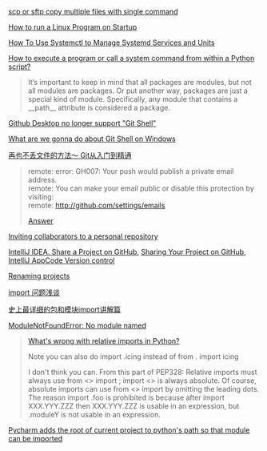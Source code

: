 [scp or sftp copy multiple files with single command](https://stackoverflow.com/questions/16886179/scp-or-sftp-copy-multiple-files-with-single-command)

[How to run a Linux Program on Startup](https://timleland.com/how-to-run-a-linux-program-on-startup/)

[How To Use Systemctl to Manage Systemd Services and Units](https://www.digitalocean.com/community/tutorials/how-to-use-systemctl-to-manage-systemd-services-and-units)

[How to execute a program or call a system command from within a Python script?](https://stackoverflow.com/questions/89228/how-to-execute-a-program-or-call-a-system-command)

> It’s important to keep in mind that all packages are modules, but not all modules are packages. 
> Or put another way, packages are just a special kind of module. 
> Specifically, any module that contains a \_\_path__ attribute is considered a package.

[Github Desktop no longer support "Git Shell"](https://stackoverflow.com/questions/34565238/where-does-github-desktop-install-command-line-version-of-git/54679083#54679083)

[What are we gonna do about Git Shell on Windows](https://github.com/desktop/desktop/issues/340)

[再也不丢文件的方法～ Git从入门到精通](https://www.bilibili.com/video/BV1Yx411f7Cu)

> remote: error: GH007: Your push would publish a private email address.        
> remote: You can make your email public or disable this protection by visiting:        
> remote: http://github.com/settings/emails 
> 
> [Answer](https://stackoverflow.com/questions/43863522/error-your-push-would-publish-a-private-email-address)

[Inviting collaborators to a personal repository](https://docs.github.com/github/setting-up-and-managing-your-github-user-account/managing-access-to-your-personal-repositories/inviting-collaborators-to-a-personal-repository)

[IntelliJ IDEA. Share a Project on GitHub](https://www.youtube.com/watch?v=4ukhZvOmAtk&ab_channel=IntelliJIDEAbyJetBrains), [Sharing Your Project on GitHub](https://blog.jetbrains.com/idea/2020/11/sharing-your-project-on-github/), [IntelliJ AppCode Version control](https://www.jetbrains.com/objc/features/version-control.html)

[Renaming projects](https://www.jetbrains.com/help/pycharm/renaming-projects.html)

[import 问题浅谈](https://zhuanlan.zhihu.com/p/69099185)

[史上最详细的包和模块import讲解篇](https://jishuin.proginn.com/p/763bfbd22f68)

[ModuleNotFoundError: No module named](https://www.cnblogs.com/yifanrensheng/p/13979064.html)

> [What's wrong with relative imports in Python?](https://softwareengineering.stackexchange.com/questions/159503/whats-wrong-with-relative-imports-in-python)
>
> Note you can also do import .icing instead of from . import icing
>
> I don't think you can. From this part of PEP328:
> Relative imports must always use from <> import ; import <> is always absolute.
> Of course, absolute imports can use from <> import by omitting the leading dots.
> The reason import .foo is prohibited is because after import XXX.YYY.ZZZ then XXX.YYY.ZZZ is usable in an expression,
> but .moduleY is not usable in an expression.

[Pycharm adds the root of current project to python's path so that module can be imported](https://stackoverflow.com/questions/46354454/modulenotfounderror-error-with-pycharm-project-folder-recs)

